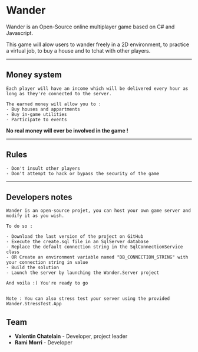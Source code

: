 # Wander

Wander is an Open-Source online multiplayer game based on C# and Javascript.

 This game will alow users to wander freely in a 2D environment, to practice a virtual job, to buy a house and to tchat with other players.

----------

**Money system**
-------------
	Each player will have an income which will be delivered every hour as long as they're connected to the server.

	The earned money will allow you to :
	- Buy houses and appartments
	- Buy in-game utilities
	- Participate to events

**No real money will ever be involved in the game !**

----------

**Rules**
-------------
	- Don't insult other players
	- Don't attempt to hack or bypass the security of the game

----------

**Developers notes**
-------------
	Wander is an open-source projet, you can host your own game server and modify it as you wish.
	
	To do so :

	- Download the last version of the project on GitHub
	- Execute the create.sql file in an SqlServer database
	- Replace the default connection string in the SqlConnectionService class
	- OR Create an environment variable named "DB_CONNECTION_STRING" with your connection string in value
	- Build the solution
	- Launch the server by launching the Wander.Server project
	
	And voila :) You're ready to go
	

	Note : You can also stress test your server using the provided Wander.StressTest.App

**Team**
-------------
- **Valentin Chatelain** - Developer, project leader
- **Rami Morri** - Developer
